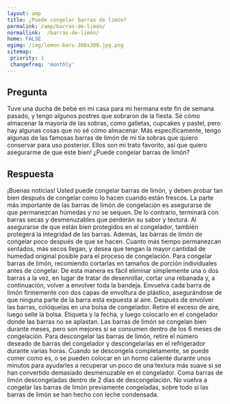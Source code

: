 ```yaml
---
layout: amp
title: ¿Puede congelar barras de limón?  
permalink: /amp/barras-de-limón/
normallink:  /barras-de-limón/
home: FALSE
ogimg: /img/lemon-bars-300x300.jpg.png
sitemap:
 priority: 1
 changefreq: 'monthly'
---
```




## Pregunta

Tuve una ducha de bebé en mi casa para mi hermana este fin de semana pasado, y tengo algunos postres que sobraron de la fiesta. Sé cómo almacenar la mayoría de las sobras, como galletas, cupcakes y pastel, pero hay algunas cosas que no sé cómo almacenar. Más específicamente, tengo algunas de las famosas barras de limón de mi tía sobras que quiero conservar para uso posterior. Ellos son mi trato favorito, así que quiero asegurarme de que este bien! ¿Puede congelar barras de limón?


<amp-img src="https://sepuedecongelar.com/img/lemon-bars-300x300.jpg" alt="¿Puede congelar barras de limón?" height="400" width="800"></amp-img>


## Respuesta

¡Buenas noticias! Usted puede congelar barras de limón, y deben probar tan bien después de congelar como lo hacen cuando están frescos. La parte más importante de las barras de limón de congelación es asegurarse de que permanezcan húmedas y no se sequen. De lo contrario, terminará con barras secas y desmenuzables que perderán su sabor y textura. Al asegurarse de que están bien protegidos en el congelador, también protegerá la integridad de las barras. Además, las barras de limón de congelar poco después de que se hacen. Cuanto más tiempo permanezcan sentados, más secos llegan, y desea que tengan la mayor cantidad de humedad original posible para el proceso de congelación.
Para congelar barras de limón, recomiendo cortarlas en tamaños de porción individuales antes de congelar. De esta manera es fácil eliminar simplemente una o dos barras a la vez, en lugar de tratar de desenrollar, cortar una rebanada y, a continuación, volver a envolver toda la bandeja. Envuelva cada barra de limón firmemente con dos capas de envoltura de plástico, asegurándose de que ninguna parte de la barra está expuesta al aire. Después de envolver las barras, colóquelas en una bolsa de congelador. Retire el exceso de aire, luego selle la bolsa. Etiqueta y la fecha, y luego colocarlo en el congelador donde las barras no se aplastan. Las barras de limón se congelan bien durante meses, pero son mejores si se consumen dentro de los 6 meses de congelación.
Para descongelar las barras de limón, retire el número deseado de barras del congelador y descongelarlas en el refrigerador durante varias horas. Cuando se descongela completamente, se puede comer como es, o se pueden colocar en un horno caliente durante unos minutos para ayudarles a recuperar un poco de una textura más suave si se han convertido demasiado desmenuzable en el congelador. Coma barras de limón descongeladas dentro de 2 días de descongelación. No vuelva a congelar las barras de limón previamente congeladas, sobre todo si las barras de limón se han hecho con leche condensada.